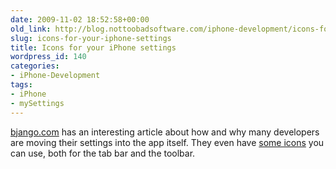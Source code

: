 ```yaml
---
date: 2009-11-02 18:52:58+00:00
old_link: http://blog.nottoobadsoftware.com/iphone-development/icons-for-your-iphone-settings/
slug: icons-for-your-iphone-settings
title: Icons for your iPhone settings
wordpress_id: 140
categories:
- iPhone-Development
tags:
- iPhone
- mySettings
---
```


[bjango.com](http://bjango.com/articles/settingsapp/) has an interesting article about how and why many developers are moving their settings into the app itself. They even have [some icons](http://bjango.com/images/articles/settingsapp/bjango-settings-icons.zip) you can use, both for the tab bar and the toolbar.
